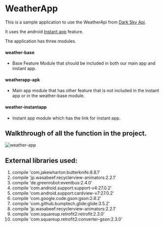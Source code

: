# WeatherApp
This is a sample application to use the WeatherApi from [Dark Sky Api](https://darksky.net/dev).

It uses the android [Instant app](https://developer.android.com/topic/instant-apps/index.html) feature.

The application has three modules.
#### weather-base
  - Base Feature Module that should be included in both our main app and instant app.
#### weatherapp-apk
- Main app module that has other feature that is not included in the instant app or in the weather-base module.
#### weather-instantapp
- Instant app module which has the link for instant app.

## Walkthrough of all the function in the project.
![weather-app](https://github.com/biratrai/weatherApi/blob/master/images/weather.gif?raw=true)
## External libraries used:

1. compile 'com.jakewharton:butterknife:8.8.1'
2. compile 'jp.wasabeef:recyclerview-animators:2.2.1'
3. compile 'de.greenrobot:eventbus:2.4.0'
4. compile 'com.android.support:support-v4:27.0.2'
5. compile 'com.android.support:cardview-v7:27.0.2'
6. compile 'com.google.code.gson:gson:2.8.2'
7. compile 'com.github.bumptech.glide:glide:3.5.2'
8. compile 'jp.wasabeef:recyclerview-animators:2.2.1'
9. compile 'com.squareup.retrofit2:retrofit:2.3.0'
10. compile 'com.squareup.retrofit2:converter-gson:2.3.0'

